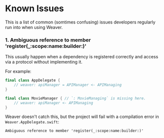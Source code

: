 # Known Issues

This is a list of common (somtimes confusing) issues developers regularly run into when using Weaver.

### 1. Ambiguous reference to member 'register(_:scope:name:builder:)'

This usually happen when a dependency is registered correctly and access via a protocol without implementing it.

For example:

```swift
final class AppDelegate {
    // weaver: apiManager = APIManager <- APIManaging
}

final class MovieManager { // `: MovieManaging` is missing here.
    // weaver: apiManager <- APIManaging
}
```

Weaver doesn't catch this, but the project will fail with a compilation error in `Weaver.AppDelegate.swift`:

```
Ambiguous reference to member 'register(_:scope:name:builder:)'
```
